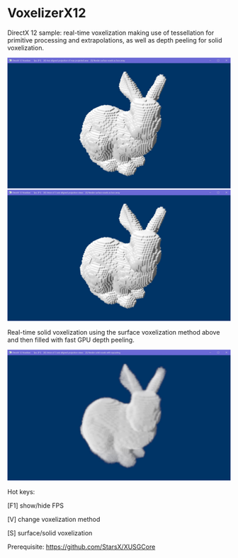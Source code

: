 # VoxelizerX12
DirectX 12 sample: real-time voxelization making use of tessellation for primitive processing and extrapolations, as well as depth peeling for solid voxelization.

![Surface voxelization result1](https://github.com/StarsX/VoxelizerX12/blob/master/Doc/Images/SurfaceVoxelization_MaxProj.jpg "Voxelization result")
![Surface voxelization result2](https://github.com/StarsX/VoxelizerX12/blob/master/Doc/Images/SurfaceVoxelization_Union.jpg "Voxelization result")

Real-time solid voxelization using the surface voxelization method above and then filled with fast GPU depth peeling.

![Solid voxelization result](https://github.com/StarsX/VoxelizerX12/blob/master/Doc/Images/SolidVoxelization.jpg "Voxelization result")

Hot keys:

[F1] show/hide FPS

[V] change voxelization method

[S] surface/solid voxelization

Prerequisite: https://github.com/StarsX/XUSGCore
